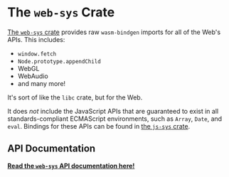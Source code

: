 # The `web-sys` Crate

[The `web-sys` crate][web-sys] provides raw `wasm-bindgen` imports for all of the Web's
APIs. This includes:

* `window.fetch`
* `Node.prototype.appendChild`
* WebGL
* WebAudio
* and many more!

It's sort of like the `libc` crate, but for the Web.

It does *not* include the JavaScript APIs that are guaranteed to exist in all
standards-compliant ECMAScript environments, such as `Array`, `Date`, and
`eval`. Bindings for these APIs can be found in [the `js-sys` crate][js-sys].

## API Documentation

[**Read the `web-sys` API documentation here!**][api]

[api]: https://wasm-bindgen.github.io/wasm-bindgen/api/web_sys/
[js-sys]: https://crates.io/crates/js-sys
[web-sys]: https://crates.io/crates/web-sys
